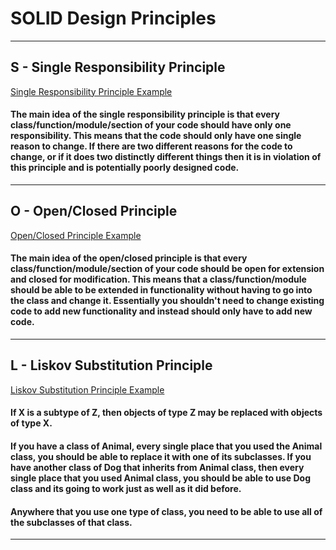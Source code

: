 # SOLID Design Principles
***

## S - Single Responsibility Principle

[Single Responsibility Principle Example](https://sinisavukmirovic.github.io/SOLID-Design-Principles/1.%20Single%20Responsibility%20Principle/index.html)

#### The main idea of the single responsibility principle is that every class/function/module/section of your code should have only one responsibility. This means that the code should only have one single reason to change. If there are two different reasons for the code to change, or if it does two distinctly different things then it is in violation of this principle and is potentially poorly designed code.
___

## O - Open/Closed Principle

[Open/Closed Principle Example](https://sinisavukmirovic.github.io/SOLID-Design-Principles/2.%20Open-Closed%20Principle/index.html)

#### The main idea of the open/closed principle is that every class/function/module/section of your code should be open for extension and closed for modification. This means that a class/function/module should be able to be extended in functionality without having to go into the class and change it. Essentially you shouldn't need to change existing code to add new functionality and instead should only have to add new code.
___

## L - Liskov Substitution Principle

[Liskov Substitution Principle Example](https://sinisavukmirovic.github.io/SOLID-Design-Principles/3.%20Liskov%20Substitution%20Principle/index.html)

#### If X is a subtype of Z, then objects of type Z may be replaced with objects of type X.
#### If you have a class of Animal, every single place that you used the Animal class, you should be able to replace it with one of its subclasses. If you have another class of Dog that inherits from Animal class, then every single place that you used Animal class, you should be able to use Dog class and its going to work just as well as it did before.
#### Anywhere that you use one type of class, you need to be able to use all of the subclasses of that class.
___